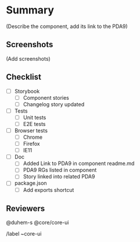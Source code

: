 # Summary

(Describe the component, add its link to the PDA9)

## Screenshots

(Add screenshots)

## Checklist

- [ ] Storybook
  - [ ] Component stories
  - [ ] Changelog story updated
- [ ] Tests
  - [ ] Unit tests
  - [ ] E2E tests
- [ ] Browser tests
  - [ ] Chrome
  - [ ] Firefox
  - [ ] IE11
- [ ] Doc
  - [ ] Added Link to PDA9 in component readme.md
  - [ ] PDA9 RGs listed in component
  - [ ] Story linked into related PDA9
- [ ] package.json
  - [ ] Add exports shortcut 

## Reviewers

@duhem-s @core/core-ui

/label ~core-ui
